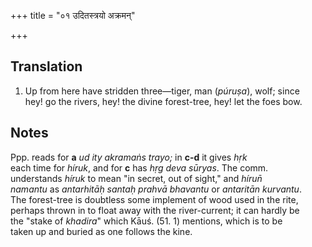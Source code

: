 +++
title = "०१ उदितस्त्रयो अक्रमन्"

+++
## Translation
1. Up from here have stridden three—tiger, man (*púruṣa*), wolf; since  
hey! go the rivers, hey! the divine forest-tree, hey! let the foes bow.

## Notes
Ppp. reads for **a** *ud ity akramaṅs trayo;* in **c-d** it gives *hṛk*  
each time for *híruk*, and for **c** has *hṛg deva sūryas*. The comm.  
understands *híruk* to mean "in secret, out of sight," and *hírun̄  
namantu* as *antarhitāḥ santaḥ prahvā bhavantu* or *antaritān kurvantu*.  
The forest-tree is doubtless some implement of wood used in the rite,  
perhaps thrown in to float away with the river-current; it can hardly be  
the "stake of *khadira*" which Kāuś. (51. 1) mentions, which is to be  
taken up and buried as one follows the kine.
